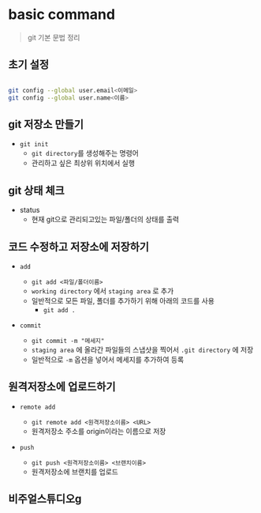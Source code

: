 # basic command
> git 기본 문법 정리

## 초기 설정
```bash

git config --global user.email<이메일>
git config --global user.name<이름>
```

## git 저장소 만들기

- `git init`
    - `git directory`를 생성해주는 명령어
    -  관리하고 싶은 최상위 위치에서 실행

## git 상태 체크

- status
    - 현재 git으로 관리되고있는 파일/폴더의 상태를 출력

## 코드 수정하고 저장소에 저장하기

- `add`
    -  `git add <파일/폴더이름>`
    - `working directory` 에서 `staging area` 로 추가
    - 일반적으로 모든 파일, 폴더를 추가하기 위해 아래의 코드를 사용
        - `git add .`


- `commit`
    - `git commit -m "메세지"`
    - `staging area` 에 올라간 파일들의 스냅샷을 찍어서 `.git directory` 에 저장
    - 일반적으로 `-m` 옵션을 넣어서 메세지를 추가하여 등록



## 원격저장소에 업로드하기
- `remote add`
    - `git remote add <원격저장소이름> <URL>`
    -  원격저장소 주소를 origin이라는 이름으로 저장

- `push`
    - `git push <원격저장소이름> <브랜치이름>`
    - 원격저장소에 브랜치를 업로드


## 비주얼스튜디오g